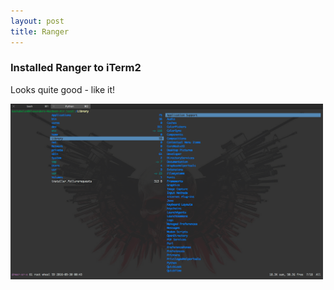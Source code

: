 ```yaml
---
layout: post
title: Ranger
---
```


### Installed Ranger to iTerm2
Looks quite good - like it!

<img src="../images/ranger.png" width=500>
